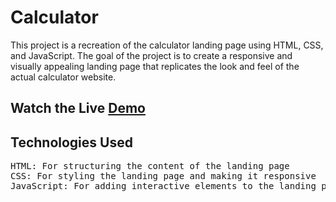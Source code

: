 # Calculator
This project is a recreation of the calculator landing page using HTML, CSS, and JavaScript. The goal of the project is to create a responsive and visually appealing landing page that replicates the look and feel of the actual calculator website.
<br>
## Watch the Live [Demo](https://nikhils045.github.io/Calculator/)


## Technologies Used
<pre>
HTML: For structuring the content of the landing page
CSS: For styling the landing page and making it responsive
JavaScript: For adding interactive elements to the landing page
</pre>
